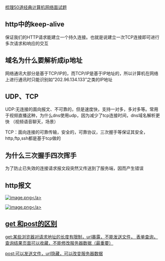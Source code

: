 [梳理50道经典计算机网络面试题](https://mp.weixin.qq.com/s/jX3dsZmUa1TLLMt2GSwPWQ)

## http中的keep-alive
保证我们的HTTP请求能建立一个持久连接。也就是说建立一次TCP连接即可进行多次请求和响应的交互

## 域名为什么要解析成ip地址
网络通讯大部分是基于TCP/IP的，而TCP/IP是基于IP地址的，所以计算机在网络上进行通讯时只能识别如“202.96.134.133”之类的IP地址

## UDP、TCP
UDP:无连接的面向报文、不可靠的，但是速度快，支持一对多，多对多等。常用于视频直播这种，为什么dns使用udp，因为减少了tcp连接时间，dns域名解析更快 （视频语音聊天，场景）

TCP：面向连接的可靠传输，安全的，可靠协议，三次握手等保证其安全，http,ftp,ssh都是基于tcp做的

## 为什么三次握手四次挥手
为了防止已失效的连接请求报文段突然又传送到了服务端，因而产生错误

## http报文 
<a data-fancybox title="image.png" href="https://p6-juejin.byteimg.com/tos-cn-i-k3u1fbpfcp/4d99aaf10b8d49fd929bb7a4c19627a3~tplv-k3u1fbpfcp-watermark.image?">![image.png](https://p6-juejin.byteimg.com/tos-cn-i-k3u1fbpfcp/4d99aaf10b8d49fd929bb7a4c19627a3~tplv-k3u1fbpfcp-watermark.image?)</a>

<a data-fancybox title="image.png" href="https://p9-juejin.byteimg.com/tos-cn-i-k3u1fbpfcp/ceb0c744e8c44c29863eb0b1bb1985f8~tplv-k3u1fbpfcp-watermark.image?">![image.png](https://p9-juejin.byteimg.com/tos-cn-i-k3u1fbpfcp/ceb0c744e8c44c29863eb0b1bb1985f8~tplv-k3u1fbpfcp-watermark.image?)</a>

## get 和post的区别
get:某些浏览器对请求地址的长度有限制，url暴露，不能发送文件， 表单查询，查询结果页面可以收藏，不能修改服务器数据（最重要）

post:可以发送文件，url隐藏，可以改变服务器数据